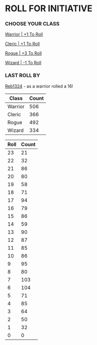 # ROLL FOR INITIATIVE
### CHOOSE YOUR CLASS

[Warrior | +1 To Roll](https://github.com/benjaminsampica/benjaminsampica/issues/new?title=roll%7Cwarrior&body=Just+click+%27Submit+new+issue%27.)

[Cleric | +1 To Roll](https://github.com/benjaminsampica/benjaminsampica/issues/new?title=roll%7Ccleric&body=Just+click+%27Submit+new+issue%27.)

[Rogue | +3 To Roll](https://github.com/benjaminsampica/benjaminsampica/issues/new?title=roll%7Crogue&body=Just+click+%27Submit+new+issue%27.)

[Wizard | -1 To Roll](https://github.com/benjaminsampica/benjaminsampica/issues/new?title=roll%7Cwizard&body=Just+click+%27Submit+new+issue%27.)
### LAST ROLL BY
[Reb1324](https://www.github.com/Reb1324) - as a warrior rolled a 16!

|Class|Count|
|-|-|
|Warrior|506|
|Cleric|366|
|Rogue|492|
|Wizard|334|

|Roll|Count|
|-|-|
|23|21
|22|32
|21|86
|20|80
|19|58
|18|71
|17|94
|16|79
|15|86
|14|59
|13|90
|12|87
|11|85
|10|86
|9|95
|8|80
|7|103
|6|104
|5|71
|4|85
|3|64
|2|50
|1|32
|0|0
